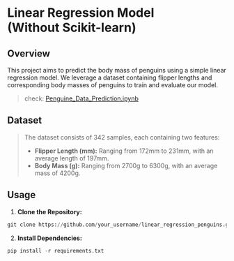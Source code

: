 # Linear Regression Model <br>(Without Scikit-learn)



## Overview
This project aims to predict the body mass of penguins using a simple linear regression model. We leverage a dataset containing flipper lengths and corresponding body masses of penguins to train and evaluate our model.

> check:  [Penguine_Data_Prediction.ipynb](Penguine_Data_Prediction.ipynb)
## Dataset
> The dataset consists of 342 samples, each containing two features:
> - **Flipper Length (mm):** Ranging from 172mm to 231mm, with an average length of 197mm.
> - **Body Mass (g):** Ranging from 2700g to 6300g, with an average mass of 4200g.

## Usage
1. **Clone the Repository:**

```python
git clone https://github.com/your_username/linear_regression_penguins.git
```
2. **Install Dependencies:**
```python
pip install -r requirements.txt
```